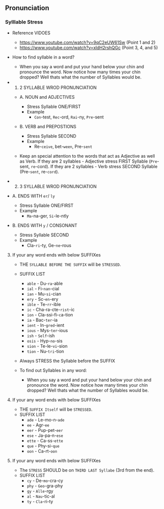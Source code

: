 ## Pronunciation

### Sylllable Stress

- Reference VIDOES
  - https://www.youtube.com/watch?v=9qC2eUW61Sw (Point 1 and 2)
  - https://www.youtube.com/watch?v=xldH2rshQGc (Point 3, 4, and 5)
- How to find syllable in a word?

  - When you say a word and put your hand below your chin and pronounce the word.
    Now notice how many times your chin dropped? Well thats what the number of Syllables would be.

- 1. 2 SYLLABLE WROD PRONUNCIATION

  - A. NOUN and ADJECTIVES

    - Stress Syllable ONE/FIRST
    - Example
      - `Con`-test, `Rec`-ord, `Rai`-ny, `Pre`-sent

  - B. VERB and PREPOSTIONS
    - Stress Syllable SECOND
    - Example
      - Re-`ceive`, bet-`ween`, Pre-`sent`
  - Keep an special attention to the words that act as Adjective as well as Verb.
    If they are 2 syllables - Adjective stress FIRST Syllable (`Pre`-sent, `re`-cord).
    If they are 2 syllables - Verb stress SECOND Syllable (Pre-`sent`, re-`cord`).

- 2. 3 SYLLABLE WROD PRONUNCIATION

- A. ENDS WITH `er`/ `ly`

  - Stress Syllable ONE/FIRST
  - Example
    - `Ma`-na-ger, `Si`-le-ntly

- B. ENDS WITH `y` / CONSONANT
  - Stress Syllable SECOND
  - Example
    - Cla-`ri`-ty, Ge-`ne`-rous

3. If your any word ends with below SUFFIXes

   - THE `SYLLABLE BEFORE THE SUFFIX` will be `STRESSED`.
   - SUFFIX LIST

     - `able` - Du-`ra`-able
     - `ial` - Fi-`nan`-cial
     - `ian` - Mu-`si`-cian
     - `ery` - Sc-`en`-ery
     - `ible` - Te-`rr`-ible
     - `ic` - Cha-ra-cte-`rist`-ic
     - `ion` - Cla-ssi-fi-`c`a-tion
     - `ia` - Bac-`ter`-ia
     - `ient` - In-`gred`-ient
     - `ious` - Mys-`ter`-ious
     - `ish` - `Self`-ish
     - `osis` - Hyp-`no`-sis
     - `sion` - Te-le-`vi`-sion
     - `tion` - Nu-`tri`-tion

   - Always STRESS the Syllable before the SUFFIX
   - To find out Syllables in any word:
     - When you say a word and put your hand below your chin and pronounce the word.
       Now notice how many times your chin dropped? Well thats what the number of Syllables would be.

4. If your any word ends with below SUFFIXes

   - THE `SUFFIX Itself` will be `STRESSED`.
   - SUFFIX LIST
     - `ade` - Le-mo-n-`ade`
     - `ee` - Agr-`ee`
     - `eer` - Pup-pet-`eer`
     - `ese` - Ja-pa-n-`ese`
     - `ette` - Ca-ss-`ette`
     - `que` - Phy-si-`que`
     - `oon` - Ca-rt-`oon`

5. If your any word ends with below SUFFIXes
   - The `STRESS` SHOULD be on `THIRD LAST Syllabe` (3rd from the end).
   - SUFFIX LIST
     - `cy` - De-`mo`-cra-cy
     - `phy` - `Geo`-gra-phy
     - `gy` - `Alle`-rgy
     - `al` - `Nau`-tic-al
     - `ty` - `Cla`-ri-ty
